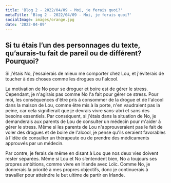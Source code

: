 ```yaml
---
title: 'Blog 2 - 2022/04/09 - Moi, je ferais quoi?'
metaTitle: 'Blog 2 - 2022/04/09 - Moi, je ferais quoi?'
socialImage: images/orange.jpg
date: '2022-04-09'
---
```


## Si tu étais l’un des personnages du texte, qu’aurais-tu fait de pareil ou de différent? Pourquoi?

Si j'étais No, j'essaierais de mieux me comporter chez Lou, et j'éviterais de toucher à des choses comme les drogues ou l'alcool.

La motivation de No pour se droguer et boire est de gérer le stress. Cependant, je n'agirais pas comme No l'a fait pour gérer ce stress. Pour moi, les conséquences d'être pris à consommer de la drogue et de l'alcool dans la maison de Lou, comme être mis à la porte, n'en vaudraient pas la peine, car cela signifierait que je devrais vivre sans-abri et sans des besoins essentiels. Par conséquent, si j'étais dans la situation de No, je demanderais aux parents de Lou de consulter un médecin pour m'aider à gérer le stress. Même si les parents de Lou n'approuveraient pas le fait de voler des drogues et de boire de l'alcool, je pense qu'ils seraient favorables à l'idée de consulter un thérapeute ou de prendre des médicaments approuvés par un médecin.

Par contre, je ferais de même en disant à Lou que nos deux vies doivent rester séparées. Même si Lou et No s’entendent bien, No a toujours ses propres ambitions, comme vivre en Irlande avec Loïc. Comme No, je donnerais la priorité à mes propres objectifs, donc je continuerais à travailler pour atteindre le but ultime de partir en Irlande.

